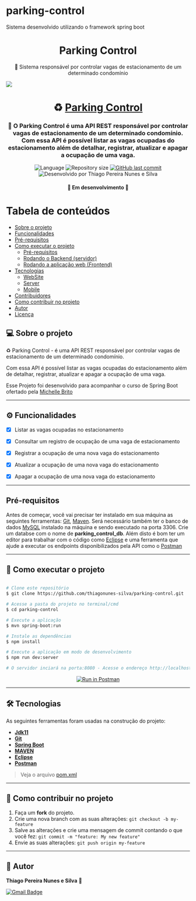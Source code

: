 # parking-control
Sistema desenvolvido utilizando o framework spring boot

<h1 align="center">
    Parking Control
</h1>

<p align="center">🚀 Sistema responsável por controlar vagas de estacionamento de um determinado condomínio</p>

<img src="https://img.shields.io/static/v1?label=Blog&message=Rocketseat&color=7159c1&style=for-the-badge&logo=ghost"/>



<h1 align="center">
     ♻️ <a href="#" alt="site do ecoleta"> Parking Control </a>
</h1>

<h3 align="center">
    🚀 O Parking Control é uma API REST responsável por controlar vagas de estacionamento de um determinado condomínio. Com essa API é possível listar as vagas ocupadas do estacionamento além de detalhar, registrar, atualizar e apagar a ocupação de uma vaga.
</h3>

<p align="center">
	
  <img alt="Language" src="https://img.shields.io/static/v1?label=Language&message=Java&color=7159c1&style=for-the-badge&logo=ghost"/>

  <img alt="Repository size" src="https://img.shields.io/github/repo-size/thiagonunes-silva/parking-control">
  
  <a href="https://github.com/thiagonunes-silva/parking-control/commits">
    <img alt="GitHub last commit" src="https://img.shields.io/github/last-commit/thiagonunes-silva/parking-control">
  </a>

  <img alt="Desenvolvido por Thiago Pereira Nunes e Silva" src="https://img.shields.io/badge/feito%20por-Thiago Pereira Nunes e Silva-%237519C1">
 
</p>

<h4 align="center">
	🚧   Em desenvolvimento 🚧
</h4>

Tabela de conteúdos
=================
<!--ts-->
   * [Sobre o projeto](#-sobre-o-projeto)
   * [Funcionalidades](#-funcionalidades)
   * [Pré-requisitos](#pré-requisitos)
   * [Como executar o projeto](#-como-executar-o-projeto)
     * [Pré-requisitos](#pré-requisitos)
     * [Rodando o Backend (servidor)](#user-content--rodando-o-backend-servidor)
     * [Rodando a aplicação web (Frontend)](#user-content--rodando-a-aplicação-web-frontend)
   * [Tecnologias](#-tecnologias)
     * [WebSite](#user-content-website--react----typescript)
     * [Server](#user-content-server--nodejs----typescript)
     * [Mobile](#user-content-mobile--react-native----typescript)
   * [Contribuidores](#-contribuidores)
   * [Como contribuir no projeto](#-como-contribuir-no-projeto)
   * [Autor](#-autor)
   * [Licença](#user-content--licença)
<!--te-->


## 💻 Sobre o projeto

♻️ Parking Control - é uma API REST responsável por controlar vagas de estacionamento de um determinado condomínio.


Com essa API é possível listar as vagas ocupadas do estacionamento além de detalhar, registrar, atualizar e apagar a ocupação de uma vaga.


Esse Projeto foi desenvolvido para acompanhar o curso de Spring Boot ofertado pela [Michelle Brito](https://www.youtube.com/watch?v=LXRU-Z36GEU&ab_channel=MichelliBrito)


---

## ⚙️ Funcionalidades

- [x] Listar as vagas ocupadas no estacionamento
- [x] Consultar um registro de ocupação de uma vaga de estacionamento
- [x] Registrar a ocupação de uma nova vaga do estacionamento
- [x] Atualizar a ocupação de uma nova vaga do estacionamento
- [x] Apagar a ocupação de uma nova vaga do estacionamento


---

## Pré-requisitos

Antes de começar, você vai precisar ter instalado em sua máquina as seguintes ferramentas:
[Git](https://git-scm.com), [Maven](https://maven.apache.org/). 
Será necessário também ter o banco de dados [MySQL](https://www.mysql.com/) instalado na máquina e sendo executado na porta 3306. Crie um databse com o nome de **parking_control_db**.
Além disto é bom ter um editor para trabalhar com o código como [Eclipse](https://www.eclipse.org/downloads/) e uma ferramenta que ajude a executar os endpoints disponibilizados pela API como o [Postman](https://www.postman.com/)


---

## 🚀 Como executar o projeto

```bash

# Clone este repositório
$ git clone https://github.com/thiagonunes-silva/parking-control.git

# Acesse a pasta do projeto no terminal/cmd
$ cd parking-control

# Execute a aplicação
$ mvn spring-boot:run

# Instale as dependências
$ npm install

# Execute a aplicação em modo de desenvolvimento
$ npm run dev:server

# O servidor inciará na porta:8080 - Acesse o endereço http://localhost:8080 utilizando algum browser

```
<p align="center">
  <a href="https://github.com/thiagonunes-silva/parking-control/blob/master/Postman_API_ParkingControl.json" target="_blank"><img src="https://res.cloudinary.com/postman/image/upload/t_team_logo/v1629869194/team/2893aede23f01bfcbd2319326bc96a6ed0524eba759745ed6d73405a3a8b67a8" alt="Run in Postman"></a>
</p>


---

## 🛠 Tecnologias

As seguintes ferramentas foram usadas na construção do projeto:


-   **[Jdk11](https://www.oracle.com/br/java/technologies/javase-jdk11-downloads.html)**
-   **[Git](https://git-scm.com)**
-   **[Spring Boot](https://spring.io/projects/spring-boot)**
-   **[MAVEN](https://maven.apache.org/)**
-   **[Eclipse](https://www.eclipse.org/downloads/)**
-   **[Postman](https://www.postman.com/)**

> Veja o arquivo  [pom.xml](https://github.com/thiagonunes-silva/parking-control/blob/master/pom.xml)


---


## 💪 Como contribuir no projeto

1. Faça um **fork** do projeto.
2. Crie uma nova branch com as suas alterações: `git checkout -b my-feature`
3. Salve as alterações e crie uma mensagem de commit contando o que você fez: `git commit -m "feature: My new feature"`
4. Envie as suas alterações: `git push origin my-feature`

---

## 🦸 Autor

 <b>Thiago Pereira Nunes e Silva</b> 🚀

[![Gmail Badge](https://img.shields.io/badge/-thiagonunes.silva@gmail.com-c14438?style=flat-square&logo=Gmail&logoColor=white&link=mailto:thiagonunes.silva@gmail.com)](mailto:thiagonunes.silva@gmail.com)
